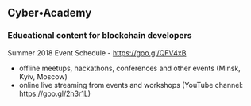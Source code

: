 ## Cyber•Academy
### Educational content for blockchain developers

Summer 2018 Event Schedule - https://goo.gl/QFV4xB

* offline meetups, hackathons, conferences and other events (Minsk, Kyiv, Moscow)
* online live streaming from events and workshops (YouTube channel: https://goo.gl/2h3r1L)
